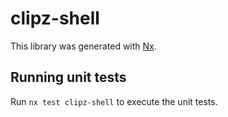 # clipz-shell

This library was generated with [Nx](https://nx.dev).

## Running unit tests

Run `nx test clipz-shell` to execute the unit tests.
